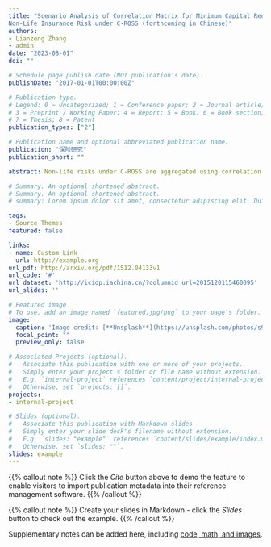 ```yaml
---
title: "Scenario Analysis of Correlation Matrix for Minimum Capital Requirement of
Non-Life Insurance Risk under C-ROSS (forthcoming in Chinese)"
authors:
- Lianzeng Zhang
- admin
date: "2023-08-01"
doi: ""

# Schedule page publish date (NOT publication's date).
publishDate: "2017-01-01T00:00:00Z"

# Publication type.
# Legend: 0 = Uncategorized; 1 = Conference paper; 2 = Journal article;
# 3 = Preprint / Working Paper; 4 = Report; 5 = Book; 6 = Book section;
# 7 = Thesis; 8 = Patent
publication_types: ["2"]

# Publication name and optional abbreviated publication name.
publication: "保险研究"
publication_short: ""

abstract: Non-life risks under C-ROSS are aggregated using correlation matrix, and scenario testing of correlation assumption is required for prudential supervision and capital management purposes. Due to the nature of the correlation matrix, the scenario testing in previous studies only provides minimum capital estimates under independence correlation matrix, comonotonicity correlation matrix and the correlation matrix respectively proposed by regulators, which generates very different results from actual situations. To address these issues, this paper uses the solvency disclosure data of 58 Chinese P&C insurance companies in 2022Q2 to conduct an orthogonal experiment with the modified nearest correlation matrix, generating the minimum capital requirement of each P&C insurance company under multiple scenarios and give range analysis and heterogeneity analysis. The results of this paper show that (1) The sensitivity of minimum capital may be overstated by using perfectly correlated and perfectly uncorrelated scenarios; (2) When the regulatory authorities systematically increase the elements of correlation matrix, capital pressure is higher for P&C insurers whose main businesses include automobile insurance, property insurance, marine and cargo insurance, liability insurance and short-term accident insurance, and whose main businesses are not overly concentrated; (3) The business structure of P&C insurers significantly affects the sensitivity of minimum capital to some single correlation coefficient.; (4) The nearest correlation matrix method does not involve discussion of eigenvalues and gives more reasonable sensitivity results than the traditional spectral decomposition method and (5) When performing the scenario analysis of correlation matrix, the orthogonal experiment method is less time costly compared to the stochastic simulation method and there are some differences in the tail characteristics of the empirical distribution generated by these two methods. The findings of this paper explain the heterogeneity of the minimum capital sensitivity of P&C insurers, and provide further reference for the testing of C-ROSS.

# Summary. An optional shortened abstract.
# Summary. An optional shortened abstract.
# summary: Lorem ipsum dolor sit amet, consectetur adipiscing elit. Duis posuere tellus ac convallis placerat. Proin tincidunt magna sed ex sollicitudin condimentum.

tags:
- Source Themes
featured: false

links:
- name: Custom Link
  url: http://example.org
url_pdf: http://arxiv.org/pdf/1512.04133v1
url_code: '#'
url_dataset: 'http://icidp.iachina.cn/?columnid_url=2015120115460095'
url_slides: ''

# Featured image
# To use, add an image named `featured.jpg/png` to your page's folder. 
image:
  caption: 'Image credit: [**Unsplash**](https://unsplash.com/photos/s9CC2SKySJM)'
  focal_point: ""
  preview_only: false

# Associated Projects (optional).
#   Associate this publication with one or more of your projects.
#   Simply enter your project's folder or file name without extension.
#   E.g. `internal-project` references `content/project/internal-project/index.md`.
#   Otherwise, set `projects: []`.
projects:
- internal-project

# Slides (optional).
#   Associate this publication with Markdown slides.
#   Simply enter your slide deck's filename without extension.
#   E.g. `slides: "example"` references `content/slides/example/index.md`.
#   Otherwise, set `slides: ""`.
slides: example
---
```


{{% callout note %}}
Click the *Cite* button above to demo the feature to enable visitors to import publication metadata into their reference management software.
{{% /callout %}}

{{% callout note %}}
Create your slides in Markdown - click the *Slides* button to check out the example.
{{% /callout %}}

Supplementary notes can be added here, including [code, math, and images](https://wowchemy.com/docs/writing-markdown-latex/).
